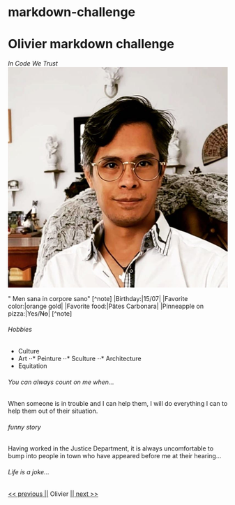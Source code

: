 # markdown-challenge

# Olivier markdown challenge

_In Code We Trust_
![logo](OLi.jpg)

" Men sana in corpore sano"
[^note]
|Birthday:|15/07|
|Favorite color:|orange gold|
|Favorite food:|Pâtes Carbonara|
|Pinneapple on pizza:|Yes/~~No~~|
[^note]

###### Hobbies

- Culture
- Art
  ⋅⋅* Peinture
  ⋅⋅* Sculture
  ⋅⋅\* Architecture
- Equitation

###### You can always count on me when...

When someone is in trouble and I can help them, I will do everything I can to help them out of their situation.

###### funny story

Having worked in the Justice Department, it is always uncomfortable to bump into people in town who have appeared before me at their hearing...

###### Life is a joke...

[<< previous ||](https://github.com/louiscollard/markdown-challenge) Olivier [|| next >>](https://github.com/Saphido/markdown-challenge)
